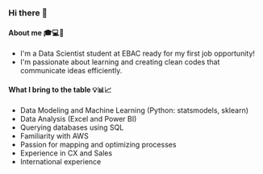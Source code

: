 ### Hi there 👋

#### About me 🎓💻📖
- I'm a Data Scientist student at EBAC ready for my first job opportunity!
- I'm passionate about learning and creating clean codes that communicate ideas efficiently.

#### What I bring to the table 💡📊📈
- Data Modeling and Machine Learning (Python: statsmodels, sklearn)
- Data Analysis (Excel and Power BI)
- Querying databases using SQL
- Familiarity with AWS
- Passion for mapping and optimizing processes
- Experience in CX and Sales
- International experience



<!--
**BernardoGMP/BernardoGMP** is a ✨ _special_ ✨ repository because its `README.md` (this file) appears on your GitHub profile.

Here are some ideas to get you started:

- 🔭 I’m currently working on ...
- 🌱 I’m currently learning ...
- 👯 I’m looking to collaborate on ...
- 🤔 I’m looking for help with ...
- 💬 Ask me about ...
- 📫 How to reach me: ...
- 😄 Pronouns: ...
- ⚡ Fun fact: ...
-->
